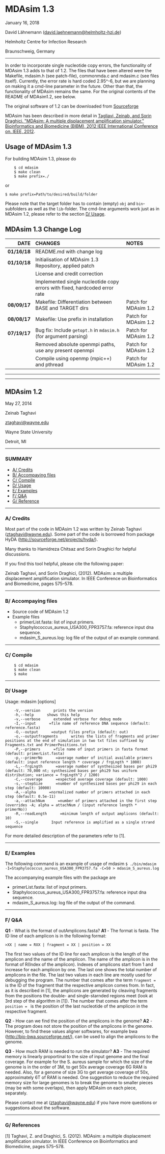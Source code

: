 # MDAsim 1.3

January 16, 2018

David Lähnemann (david.laehnemann@helmholtz-hzi.de)

Helmholtz Centre for Infection Research

Braunschweig, Germany

----------------------------------------------------------------------------------
In order to incorporate single nucleotide copy errors, the functionality of MDAsim 1.3 adds to that of 1.2. The files that have been altered were the Makefile, mdasim.h (see patch-file), commonmda.c and mdasim.c (see files itself). Currently, the error rate is hard coded 2.95^-6, but we are planning on making it a cmd-line parameter in the future. Other than that, the functionality of MDAsim remains the same. For the original contents of the README of MDAsim1.2, see below.

The original software of 1.2 can be downloaded from [Sourceforge](https://sourceforge.net/projects/mdasim/)

MDAsim has been described in more detail in [Tagliavi, Zeinab, and Sorin Draghici. "MDAsim: A multiple displacement amplification simulator." Bioinformatics and Biomedicine (BIBM), 2012 IEEE International Conference on. IEEE, 2012](https://doi.org/10.1109/BIBM.2012.6392622).


## Usage of MDAsim 1.3
For building MDAsim 1.3, please do
```
	$ cd mdasim
	$ make clean
	$ make prefix=./
```
or
```
$ make prefix=Path/to/desired/build/folder
```
Please note that the target folder has to contain (empty) `obj` and `bin`-subfolders as well as the `lib`-folder.
The cmd-line arguments work just as in MDAsim 1.2, please refer to the section [D/ Usage](https://github.com/hzi-bifo/mdasim#d-usage).

## MDAsim 1.3 Change Log
| DATE         | CHANGES                                                                    | NOTES                 |
| ------------:|:---------------------------------------------------------------------------|:----------------------|
| **01/16/18** | README.md with change log                                                  |                       |
| **01/10/18** | Initialisation of MDAsim 1.3 Repository, applied patch                     |                       |
|              | License and credit correction                                              |                       |
|              | Implemented single nucleotide copy errors with fixed, hardcoded error rate |                       |
| **08/09/17** | Makefile: Differentiation between BASE and TARGET dirs                     | Patch for MDAsim 1.2  |
| **08/08/17** | Makefile: Use prefix in installation                                       | Patch for MDAsim 1.2  |
| **07/19/17** | Bug fix: Include `getopt.h` in `mdasim.h` (for argument parsing)           | Patch for MDAsim 1.2  |
|              | Removed absolute openmpi paths, use any present openmpi                    | Patch for MDAsim 1.2  |
|              | Compile using openmp (mpic++) and pthread                                  | Patch for MDAsim 1.2  |

----------------------------------------------------------------------------------
----------------------------------------------------------------------------------

## MDAsim 1.2

May 27, 2014

Zeinab Taghavi

ztaghavi@wayne.edu

Wayne State University

Detroit, MI

----------------------------------------------------------------------------------
### SUMMARY
+ [A/ Credits](https://github.com/hzi-bifo/mdasim/blob/master/README.md#a-credits)
+ [B/ Accompaying files](https://github.com/hzi-bifo/mdasim/blob/master/README.md#B-Accompaying-files)
+ [C/ Compile](https://github.com/hzi-bifo/mdasim#c-compile)
+ [D/ Usage](https://github.com/hzi-bifo/mdasim#d-usage)
+ [E/ Examples](https://github.com/hzi-bifo/mdasim#e-examples)
+ [F/ Q&A](https://github.com/hzi-bifo/mdasim#f-qa)
+ [G/ Reference](https://github.com/hzi-bifo/mdasim#g-references)

----------------------------------------------------------------------------------
### A/ Credits

Most part of the code in MDAsim 1.2 was written by Zeinab Taghavi (ztaghavi@wayne.edu). Some part of the code is borrowed from package HyDA (http://sourceforge.net/projects/hyda/).

Many thanks to Hamidreza Chitsaz and Sorin Draghici for helpful discussions.

If you find this tool helpful, please cite the following paper:

Zeinab Taghavi, and Sorin Draghici, (2012). MDAsim: a multiple displacement amplification simulator. In IEEE Conference on Bioinformatics and Biomedicine, pages 575–578.

----------------------------------------------------------------------------------
### B/ Accompaying files

+ Source code of MDAsim 1.2
+ Example files
    + primerList.fasta: list of input primers.
	+ Staphylococcus_aureus_USA300_FPR3757.fa: reference input dna sequence.
	+ mdasim_S_aureus.log: log file of the output of an example command.

----------------------------------------------------------------------------------
### C/ Compile
```
	$ cd mdasim
	$ make clean
	$ make
```
----------------------------------------------------------------------------------

### D/ Usage

Usage: mdasim [options]

```
	-V,--version      prints the version
	-h,--help      shows this help
	-v,--verbose      extended verbose for debug mode
	-I,--input      =file name of reference DNA sequence (default: reference.fasta)
	-O,--output      =output files prefix (default: out)
	-o,--outputfragments      writes the lists of fragments and primer positions at the end of simulation in two txt files suffixed by Fragments.txt and PrimerPositions.txt
	-P,--primers      =file name of input primers in fasta format (default: primerList.fasta)
	-p,--primerNo      =average number of initial available primers (default: input reference length * coverage / frgLngth * 1000)
	-L,--frgLngth      =average number of synthesized bases per phi29 (default: 70,000 nt; synthesized bases per phi29 has uniform distribution; variance = frgLngth^2 / 1200)
	-C,--coverage      =expected average coverage (default: 1000)
	-s,--stepSize      =number of synthesized bases per phi29 in each step (default: 10000)
	-A,--alpha      =normalized number of primers attached in each step (default: 0.5e-11)
	-a,--attachNum      =number of primers attached in the first step (overrides -A; alpha = attachNum / (input reference length * primerNo))
	-R,--readLength      =minimum length of output amplicons (default: 10)
	-S,--single      Input reference is amplified as a single strand sequence
```

For more detailed description of the parameters refer to [1].

----------------------------------------------------------------------------------
### E/ Examples

The following command is an example of usage of mdasim
    `$ ./bin/mdasim -I=Staphylococcus_aureus_USA300_FPR3757.fa -C=50 > mdasim_S_aureus.log`

The accompanying example files with the package are
- primerList.fasta: list of input primers.
- Staphylococcus_aureus_USA300_FPR3757.fa: reference input dna sequence.
- mdasim_S_aureus.log: log file of the output of the command.

------------------------------------------------------------------------------------
### F/ Q&A

**Q1** - What is the format of outAmplicons.fasta?
**A1** - The format is fasta. The ID line of each amplicon is in the following format:

```>XX | name = RXX | fragment = XX | position = XX```

The first two values of the ID line for each amplicon is the length of the amplicon and the name of the amplicon. The name of the amplicon is in the format of R(Index of the amplicon). Indexes of amplicons start from 1 and increase for each amplicon by one. The last one shows the total number of amplicons in the file.
The last two values in each line are mostly used for debugging the program. The number that comes after the term `fragment = ` is the ID of the fragment that the respective amplicon comes from. In fact, as it is described in [1], the amplicons are generated by cleaving fragments from the positions the double- and single-starnded regions meet (look at 3rd step of the algorithm in [1]). The number that comes after the term `position = ` is the position of the last nucleotide of the amplicon in the respective fragment.

**Q2** - How can we find the position of the amplicons in the genome?
**A2** - The program does not store the position of the amplicons in the genome. However, to find these values aligner softwares, for example bwa (http://bio-bwa.sourceforge.net/), can be used to align the amplicons to the genome.

**Q3** - How much RAM is needed to run the simulator?
**A3** - The required memory is linearly proportinal to the size of input genome and the final coverage. For example for the S. aureus sample for which the size of the genome is in the order of 3M, to get 50x average coverage 6G RAM is needed. Also, for a genome of size 3G to get average coverage of 50x, approximately 6T of RAM is needed.
One suggestion to reduce the required memory size for large genomes is to break the genome to smaller pieces (may be with some overlaps), then apply MDAsim on each piece, separately.

Please contact me at (ztaghavi@wayne.edu) if you have more questions or suggestions about the software.

------------------------------------------------------------------------------------
### G/ References

[1] Taghavi, Z. and Draghici, S. (2012). MDAsim: a multiple displacement amplification simulator. In IEEE Conference on Bioinformatics and Biomedicine, pages 575–578.
